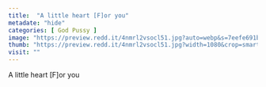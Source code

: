 ```yaml
---
title:  "A little heart [F]or you"
metadate: "hide"
categories: [ God Pussy ]
image: "https://preview.redd.it/4nmrl2vsocl51.jpg?auto=webp&s=7eefe691be1d8c7a0b38937f45869ab5bc413f94"
thumb: "https://preview.redd.it/4nmrl2vsocl51.jpg?width=1080&crop=smart&auto=webp&s=b8035c48d5c45dbde753caa3892704cdcdd0adfb"
visit: ""
---
```

A little heart [F]or you

